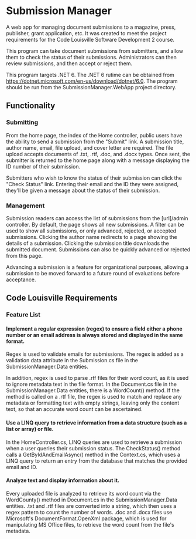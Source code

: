 # Submission Manager
A web app for managing document submissions to a magazine, press, publisher, grant application, etc. It was created to meet the project requirements for the Code Louisville Software Development 2 course.

This program can take document submissions from submitters, and allow them to check the status of their submissions. Administrators can then review submissions, and then accept or reject them.

This program targets .NET 6. The .NET 6 rutime can be obtained from https://dotnet.microsoft.com/en-us/download/dotnet/6.0. The program should be run from the SubmissionManager.WebApp project directory.

## Functionality
### Submitting
From the home page, the index of the Home controller, public users have the ability to send a submission from the "Submit" link. A submission title, author name, email, file upload, and cover letter are required. The file upload accepts documents of .txt, .rtf, .doc, and .docx types. Once sent, the submitter is returned to the home page along with a message displaying the ID number of their submission. 

Submitters who wish to know the status of their submission can click the "Check Status" link. Entering their email and the ID they were assigned, they'll be given a message about the status of their submission.

### Management
Submission readers can access the list of submissions from the [url]/admin controller. By default, the page shows all new submissions. A filter can be used to show all submissions, or only advanced, rejected, or accepted submissions. Clicking the author name redirects to a page showing the details of a submission. Clicking the submission title downloads the submitted document. Submissions can also be quickly advanced or rejected from this page.

Advancing a submission is a feature for organizational purposes, allowing a submission to be moved forward to a future round of evaluations before acceptance.

## Code Louisville Requirements
### Feature List
#### Implement a regular expression (regex) to ensure a field either a phone number or an email address is always stored and displayed in the same format.
Regex is used to validate emails for submissions. The regex is added as a validation data attribute in the Submission.cs file in the SubmissionManager.Data entities. 

In addition, regex is used to parse .rtf files for their word count, as it is used to ignore metadata text in the file format. In the Document.cs file in the SubmissionManager.Data entities, there is a WordCount() method. If the method is called on a .rtf file, the regex is used to match and replace any metadata or formatting text with empty strings, leaving only the content text, so that an accurate word count can be ascertained.

#### Use a LINQ query to retrieve information from a data structure (such as a list or array) or file.
In the HomeController.cs, LINQ queries are used to retrieve a submission when a user queries their submission status. The CheckStatus() method calls a GetByIdAndEmailAsync() method in the Context.cs, which uses a LINQ query to return an entry from the database that matches the provided email and ID.

#### Analyze text and display information about it.
Every uploaded file is analyzed to retrieve its word count via the WordCounty() method in Document.cs in the SubmissionManager.Data entities. .txt and .rtf files are converted into a string, which then uses a regex pattern to count the number of words. .doc and .docx files use Microsoft's DocumentFormat.OpenXml package, which is used for manipulating MS Office files, to retrieve the word count from the file's metadata.